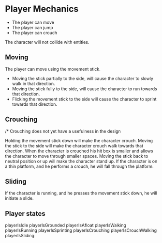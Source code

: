 # Player Mechanics

- The player can move
- The player can jump
- The player can crouch

The character will not collide with entities.

## Moving

The player can move using the movement stick.

- Moving the stick partially to the side, will cause the character to slowly walk in that direction.
- Moving the stick fully to the side, will cause the character to run towards that direction.
- Flicking the movement stick to the side will cause the character to sprint towards that direction.

## Crouching

/* Crouching does not yet have a usefulness in the design

Holding the movement stick down will make the character crouch.
Moving the stick to the side will make the character crouch walk towards that direction.
When the character is crouched his hit box is smaller and allows the character to move through smaller spaces.
Moving the stick back to neutral position or up will make the character stand up.
If the character is on a thin platform, and he performs a crouch, he will fall through the platform.

## Sliding

If the character is running, and he presses the movement stick down, he will initiate a slide.

## Player states
playerIsIdle
playerIsGrounded
playerIsAfloat
playerIsWalking
playerIsRunning
playerIsSprinting
playerIsCrouching
playerIsCrouchWalking
playerIsSliding
